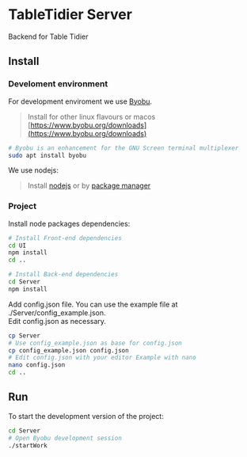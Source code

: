 # TableTidier Server

Backend for Table Tidier

## Install

### Develoment environment
For development enviroment we use [Byobu](https://www.byobu.org).
> Install for other linux flavours or macos [https://www.byobu.org/downloads](https://www.byobu.org/downloads)

```bash
# Byobu is an enhancement for the GNU Screen terminal multiplexer
sudo apt install byobu
```

We use nodejs:

> Install [nodejs](https://nodejs.org/en/download/) or by [package manager](https://nodejs.org/en/download/package-manager/)

### Project

Install node packages dependencies:

```bash
# Install Front-end dependencies
cd UI
npm install
cd ..

# Install Back-end dependencies
cd Server
npm install
```

Add config.json file. You can use the example file at ./Server/config_example.json.<br>
Edit config.json as necessary.

```bash
cp Server
# Use config_example.json as base for config.json
cp config_example.json config.json
# Edit config.json with your editor Example with nano
nano config.json
cd ..
```


## Run

To start the development version of the project:

```bash
cd Server
# Open Byobu development session
./startWork

```
